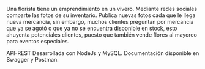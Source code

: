 Una florista tiene un emprendimiento en un vivero. Mediante redes sociales comparte las
fotos de su inventario. Publica nuevas fotos cada que le llega nueva mercancía, sin embargo, muchos
clientes preguntan por mercancía que ya se agotó o que ya no se encuentra disponible en stock, esto
ahuyenta potenciales clientes, puesto que también vende flores al mayoreo para eventos especiales.

API-REST Desarrollada con NodeJs y MySQL. 
Documentación disponible en Swagger y Postman.
